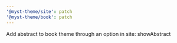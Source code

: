 ```yaml
---
'@myst-theme/site': patch
'@myst-theme/book': patch
---
```


Add abstract to book theme through an option in site: showAbstract
